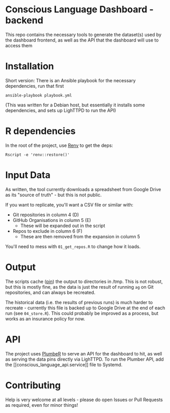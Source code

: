 # Conscious Language Dashboard - backend

This repo contains the necessary tools to generate the dataset(s) used by the
dashboard frontend, as well as the API that the dashboard will use to access
them

# Installation

Short version: There is an Ansible playbook for the necessary dependencies, run
that first

```
ansible-playbook playbook.yml
```

(This was written for a Debian host, but essentially it installs some
dependencies, and sets up LighTTPD to run the API)

# R dependencies

In the root of the project, use [Renv](https://rstudio.github.io/renv) to get the deps:

```
Rscript -e 'renv::restore()'
```

# Input Data

As written, the tool currently downloads a spreadsheet from Google Drive as its
"source of truth" - but this is not public.

If you want to replicate, you'll want a CSV file or similar with:

* Git repositories in column 4 (D)
* GitHub Organisations in column 5 (E)
  * These will be expanded out in the script
* Repos to exclude in column 6 (F)
  * These are then removed from the expansion in column 5

You'll need to mess with `01_get_repos.R` to change how it loads.

# Output

The scripts cache ([pin](https://rstudio.github.io/pins)) the output to
directories in /tmp. This is not robust, but this is mostly fine, as the data
is just the result of running `ag` on Git repositories, and can always be
recreated.

The historical data (i.e. the results of previous runs) is much harder to
recreate - currently this file is backed up to Google Drive at the end of each
run (see `04_store.R`). This could probably be improved as a process, but works
as an insurance policy for now.

# API

The project uses [PlumbeR](https://www.rplumber.io) to serve an API for the
dashboard to hit, as well as serving the data pins directly via LighTTPD. To
run the Plumber API, add the [[conscious_language_api.service]] file to
Systemd.

# Contributing

Help is very welcome at all levels - please do open Issues or Pull Requests as
required, even for minor things!
